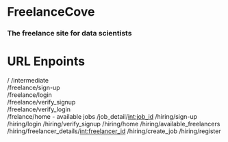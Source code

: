 # FreelanceCove
### The freelance site for data scientists

# URL Enpoints
/
/intermediate  
/freelance/sign-up  
/freelance/login  
/freelance/verify_signup  
/freelance/verify_login  
/frelance/home - available jobs 
/job_detail/<int:job_id>
/hiring/sign-up
/hiring/login
/hiring/verify_signup
/hiring/home
/hiring/available_freelancers
/hiring/freelancer_details/<int:freelancer_id>
/hiring/create_job
/hiring/register
```
```